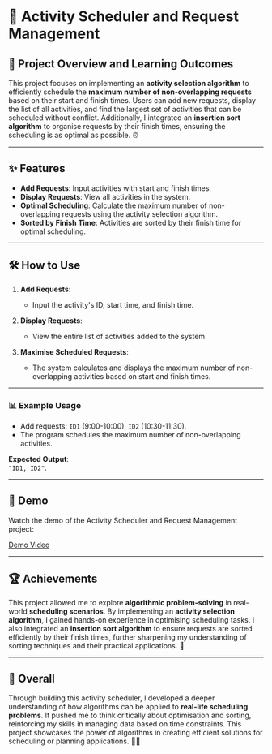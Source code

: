 # 📅 Activity Scheduler and Request Management

## 🚀 Project Overview and Learning Outcomes

This project focuses on implementing an **activity selection algorithm** to efficiently schedule the **maximum number of non-overlapping requests** based on their start and finish times. Users can add new requests, display the list of all activities, and find the largest set of activities that can be scheduled without conflict. Additionally, I integrated an **insertion sort algorithm** to organise requests by their finish times, ensuring the scheduling is as optimal as possible. ⏰

---

## ✨ Features

- **Add Requests**: Input activities with start and finish times.
- **Display Requests**: View all activities in the system.
- **Optimal Scheduling**: Calculate the maximum number of non-overlapping requests using the activity selection algorithm.
- **Sorted by Finish Time**: Activities are sorted by their finish time for optimal scheduling.

---

## 🛠️ How to Use

1. **Add Requests**:
   - Input the activity's ID, start time, and finish time.
   
2. **Display Requests**:
   - View the entire list of activities added to the system.

3. **Maximise Scheduled Requests**:
   - The system calculates and displays the maximum number of non-overlapping activities based on start and finish times.

---

### 📊 Example Usage

- Add requests: `ID1` (9:00-10:00), `ID2` (10:30-11:30).
- The program schedules the maximum number of non-overlapping activities.

**Expected Output**:  
`"ID1, ID2"`.

---

## 🎥 Demo

Watch the demo of the Activity Scheduler and Request Management project:

[Demo Video](https://youtu.be/8dTzxvAUaQ8?si=Uqb4AtU5lOu3QSt7)

---

## 🏆 Achievements

This project allowed me to explore **algorithmic problem-solving** in real-world **scheduling scenarios**. By implementing an **activity selection algorithm**, I gained hands-on experience in optimising scheduling tasks. I also integrated an **insertion sort algorithm** to ensure requests are sorted efficiently by their finish times, further sharpening my understanding of sorting techniques and their practical applications. 🎯

---

## 🌟 Overall

Through building this activity scheduler, I developed a deeper understanding of how algorithms can be applied to **real-life scheduling problems**. It pushed me to think critically about optimisation and sorting, reinforcing my skills in managing data based on time constraints. This project showcases the power of algorithms in creating efficient solutions for scheduling or planning applications. 📅✨
